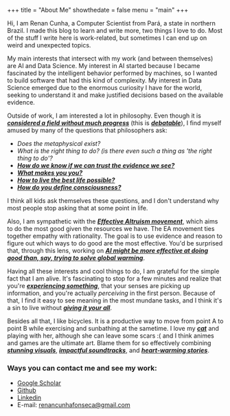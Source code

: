 +++
title = "About Me"
showthedate = false
menu = "main"
+++

Hi, I am Renan Cunha, a Computer Scientist from Pará, a state in northern Brazil. 
I made this blog to learn and write more, two things I love to do. 
Most of the stuff I write here is work-related, but sometimes I can end up on weird and unexpected topics.

My main interests that intersect with my work (and between themselves) are AI and Data Science. 
My interest in AI started because I became fascinated by the intelligent behavior performed by machines, 
so I wanted to build software that had this kind of complexity. 
My interest in Data Science emerged due to the enormous curiosity I have for the world, 
seeking to understand it and make justified decisions based on the available evidence.

Outside of work, I am interested a lot in philosophy. 
Even though it is [***considered a field without much progress***](https://philpapers.org/rec/CHAWIT-15) (this is
[***debatable***](https://philpapers.org/rec/HUEALR-2)), I find myself amused by many of the questions that philosophers ask:

* *Does the metaphysical exist?*
* *What is the right thing to do? (is there even such a thing as 'the right thing to do'?*
* [***How do we know if we can trust the evidence we see?***](https://philpapers.org/rec/HUESTA)
* [***What makes you you?***](https://waitbutwhy.com/2014/12/what-makes-you-you.html)
* [***How to live the best life possible?***](https://www.mrmoneymustache.com/2011/10/02/what-is-stoicism-and-how-can-it-turn-your-life-to-solid-gold/)
* [***How do you define consciousness?***](https://80000hours.org/podcast/episodes/david-chalmers-nature-ethics-consciousness/)

I think all kids ask themselves these questions, and I don't understand why most people stop asking that at some point in life.

Also, I am sympathetic with the [***Effective Altruism movement***](https://www.youtube.com/watch?v=Diuv3XZQXyc), 
which aims to do the most good given the resources we have. 
The EA movement ties together empathy with rationality. The goal is to use evidence and reason
to figure out which ways to do good are the most effective. 
You'd be surprised that, through this lens, working on [***AI might be more effective at doing good than, say, trying to solve global warming***](https://80000hours.org/problem-profiles/).

Having all these interests and cool things to do, I am grateful for the simple fact that I am alive. 
It's fascinating to stop for a few minutes and realize that you're [***experiencing
something***](https://www.youtube.com/watch?v=MBRqu0YOH14&vl), 
that your senses are picking up information, and you're actually *perceiving* in the first person. 
Because of that, I find it easy to see meaning in the most mundane tasks, 
and I think it's a sin to live without [***giving it your all***](https://thestoicsage.com/how-to-succeed-in-everything-you-do-a-stoic-guide/).

Besides all that, I like bicycles. 
It is a productive way to move from point A to point B while exercising and sunbathing at the sametime. 
I love my [***cat***](https://www.instagram.com/p/BzgqtUjAu2g) and playing with her, although she can leave some scars :( and
I think animes and games are the ultimate art. 
Blame them for so effectively combining [***stunning visuals***](https://en.wikipedia.org/wiki/Gurren_Lagann),
[***impactful soundtracks***](https://en.wikipedia.org/wiki/Akame_ga_Kill!), and 
[***heart-warming stories***](https://en.wikipedia.org/wiki/Celeste_(video_game)).

### Ways you can contact me and see my work:
* [Google Scholar](https://scholar.google.com/citations?user=LeclqYAAAAAJ&hl=en)
* [Github](https://github.com/renan-cunha)
* [Linkedin](https://www.linkedin.com/in/renancunhaf)
* E-mail: renancunhafonseca@gmail.com
